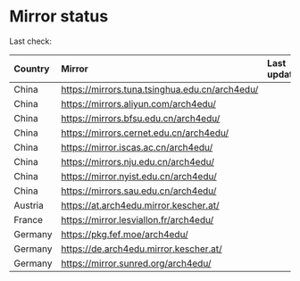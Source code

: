 <script src="./time.js"></script>
# Mirror status
Last check: <script type="text/javascript">localize(1719868739.188616);</script>

|Country|Mirror|Last update|
|:------|:-----|:----------|
|China|https://mirrors.tuna.tsinghua.edu.cn/arch4edu/|<script type="text/javascript">localize(1719815758);</script>|
|China|https://mirrors.aliyun.com/arch4edu/|<script type="text/javascript">localize(1719815758);</script>|
|China|https://mirrors.bfsu.edu.cn/arch4edu/|<script type="text/javascript">localize(1719815758);</script>|
|China|https://mirrors.cernet.edu.cn/arch4edu/|<script type="text/javascript">localize(1719815758);</script>|
|China|https://mirror.iscas.ac.cn/arch4edu/|<script type="text/javascript">localize(1719815758);</script>|
|China|https://mirrors.nju.edu.cn/arch4edu/|<script type="text/javascript">localize(1719729189);</script>|
|China|https://mirror.nyist.edu.cn/arch4edu/|<script type="text/javascript">localize(1719815758);</script>|
|China|https://mirrors.sau.edu.cn/arch4edu/|<script type="text/javascript">localize(1719815758);</script>|
|Austria|https://at.arch4edu.mirror.kescher.at/|<script type="text/javascript">localize(1719815758);</script>|
|France|https://mirror.lesviallon.fr/arch4edu/|<script type="text/javascript">localize(1719815758);</script>|
|Germany|https://pkg.fef.moe/arch4edu/|<script type="text/javascript">localize(1719815758);</script>|
|Germany|https://de.arch4edu.mirror.kescher.at/|<script type="text/javascript">localize(1719815758);</script>|
|Germany|https://mirror.sunred.org/arch4edu/|<script type="text/javascript">localize(1719815758);</script>|

<script src="./tablefilter/tablefilter.js"></script>
<script src="./table.js"></script>